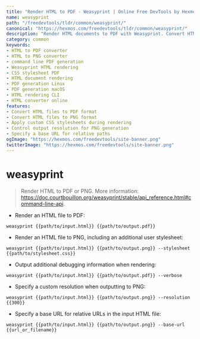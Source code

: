 ```yaml
---
title: "Render HTML to PDF - Weasyprint | Online Free DevTools by Hexmos"
name: weasyprint
path: "/freedevtools/tldr/common/weasyprint/"
canonical: "https://hexmos.com/freedevtools/tldr/common/weasyprint/"
description: "Render HTML documents to PDF with Weasyprint. Convert HTML files to high-quality PDFs or PNGs using command line options. Free online tool, no registration required."
category: common
keywords:
- HTML to PDF converter
- HTML to PNG converter
- command line PDF generation
- Weasyprint HTML rendering
- CSS stylesheet PDF
- HTML document rendering
- PDF generation Linux
- PDF generation macOS
- HTML rendering CLI
- HTML converter online
features:
- Convert HTML files to PDF format
- Convert HTML files to PNG format
- Apply custom CSS stylesheets during rendering
- Control output resolution for PNG generation
- Specify a base URL for relative paths
ogImage: "https://hexmos.com/freedevtools/site-banner.png"
twitterImage: "https://hexmos.com/freedevtools/site-banner.png"
---
```


# weasyprint

> Render HTML to PDF or PNG.
> More information: <https://doc.courtbouillon.org/weasyprint/stable/api_reference.html#command-line-api>.

- Render an HTML file to PDF:

`weasyprint {{path/to/input.html}} {{path/to/output.pdf}}`

- Render an HTML file to PNG, including an additional user stylesheet:

`weasyprint {{path/to/input.html}} {{path/to/output.png}} --stylesheet {{path/to/stylesheet.css}}`

- Output additional debugging information when rendering:

`weasyprint {{path/to/input.html}} {{path/to/output.pdf}} --verbose`

- Specify a custom resolution when outputting to PNG:

`weasyprint {{path/to/input.html}} {{path/to/output.png}} --resolution {{300}}`

- Specify a base URL for relative URLs in the input HTML file:

`weasyprint {{path/to/input.html}} {{path/to/output.png}} --base-url {{url_or_filename}}`
